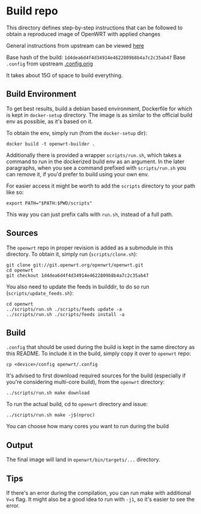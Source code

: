 # Build repo
This directory defines step-by-step instructions that can be followed to obtain a reproduced image of OpenWRT with applied changes

General instructions from upstream can be viewed [here](https://openwrt.org/docs/guide-developer/toolchain/use-buildsystem)

Base hash of the build: `1d4dea6d4f4d34914e4622809b8b4a7c2c35ab47`
Base `.config` from upstream [.config.orig](https://downloads.openwrt.org/releases/21.02.3/targets/bcm27xx/bcm2711/config.buildinfo)

It takes about 15G of space to build everything.

## Build Environment
To get best results, build a debian based environment, Dockerfile for which is kept in `docker-setup` directory.
The image is as similar to the official build env as possible, as it's based on it.

To obtain the env, simply run (from the `docker-setup` dir):
```
docker build -t openwrt-builder .
```

Additionally there is provided a wrapper `scripts/run.sh`, which takes a command to run in the dockerized build env as an argument.
In the later paragraphs, when you see a command prefixed with `scripts/run.sh` you can remove it, if you'd prefer to build using your own env.

For easier access it might be worth to add the `scripts` directory to your path like so:
```
export PATH="$PATH:$PWD/scripts"
```

This way you can just prefix calls with `run.sh`, instead of a full path.

## Sources
The `openwrt` repo in proper revision is added as a submodule in this directory.
To obtain it, simply run (`scripts/clone.sh`):
```
git clone git://git.openwrt.org/openwrt/openwrt.git
cd openwrt
git checkout 1d4dea6d4f4d34914e4622809b8b4a7c2c35ab47
```

You also need to update the feeds in builddir, to do so run (`scripts/update_feeds.sh`):
```
cd openwrt
../scripts/run.sh ./scripts/feeds update -a
../scripts/run.sh ./scripts/feeds install -a
```

## Build
`.config` that should be used during the build is kept in the same directory as this README.
To include it in the build, simply copy it over to `openwrt` repo:
```
cp <device>/config openwrt/.config
```

It's advised to first download required sources for the build (especially if you're considering multi-core build), from the `openwrt` directory:
```
../scripts/run.sh make download
```

To run the actual build, cd to `openwrt` directory and issue:
```
../scripts/run.sh make -j$(nproc)
```

You can choose how many cores you want to run during the build

## Output
The final image will land in `openwrt/bin/targets/...` directory.

## Tips
If there's an error during the compilation, you can run make with additional `V=s` flag.
It might also be a good idea to run with `-j1`, so it's easier to see the error.
